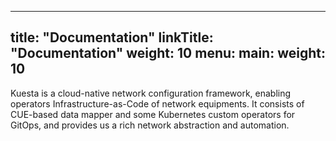 
---
title: "Documentation"
linkTitle: "Documentation"
weight: 10
menu:
  main:
    weight: 10
---

Kuesta is a cloud-native network configuration framework, enabling operators Infrastructure-as-Code of network equipments. It consists of CUE-based data mapper and some Kubernetes custom operators for GitOps, and provides us a rich network abstraction and automation.


